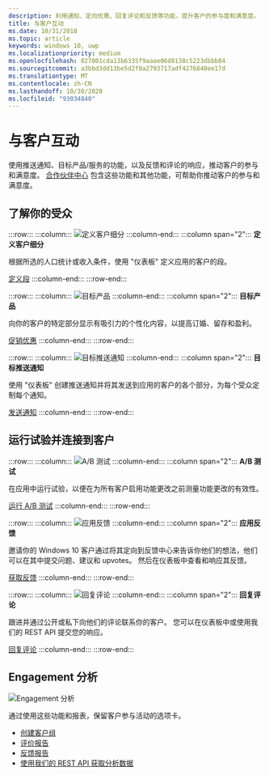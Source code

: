 ```yaml
---
description: 利用通知、定向优惠、回复评论和反馈等功能，提升客户的参与度和满意度。
title: 与客户互动
ms.date: 10/31/2018
ms.topic: article
keywords: windows 10, uwp
ms.localizationpriority: medium
ms.openlocfilehash: 827001cda13b6335f9aaae06d8138c5223dbbb84
ms.sourcegitcommit: a3bbd3dd13be5d2f8a2793717adf4276840ee17d
ms.translationtype: MT
ms.contentlocale: zh-CN
ms.lasthandoff: 10/30/2020
ms.locfileid: "93034840"
---
```

# <a name="engage-with-your-customers"></a>与客户互动

使用推送通知、目标产品/服务的功能，以及反馈和评论的响应，推动客户的参与和满意度。 [合作伙伴中心](https://partner.microsoft.com/dashboard) 包含这些功能和其他功能，可帮助你推动客户的参与和满意度。

## <a name="understand-your-audience"></a>了解你的受众

:::row:::
    :::column:::
        ![定义客户细分](images/engage-pie-chart.png)
    :::column-end:::
    :::column span="2":::
**定义客户细分**

根据所选的人口统计或收入条件，使用 "仪表板" 定义应用的客户的段。 

[定义段](create-customer-segments.md)
    :::column-end:::
:::row-end:::

:::row:::
    :::column:::
        ![目标产品](images/engage-phone-truck.png)
    :::column-end:::
    :::column span="2":::
**目标产品**

向你的客户的特定部分显示有吸引力的个性化内容，以提高订婚、留存和盈利。

[促销优惠](use-targeted-offers-to-maximize-engagement-and-conversions.md)
    :::column-end:::
:::row-end:::

:::row:::
    :::column:::
        ![目标推送通知](images/engage-push-notifications.png)
    :::column-end:::
    :::column span="2":::
**目标推送通知**

使用 "仪表板" 创建推送通知并将其发送到应用的客户的各个部分，为每个受众定制每个通知。

[发送通知](send-push-notifications-to-your-apps-customers.md)
    :::column-end:::
:::row-end:::

## <a name="run-experiments-and-connect-with-customers"></a>运行试验并连接到客户

:::row:::
    :::column:::
        ![A/B 测试](images/engage-start-menu.png)
    :::column-end:::
    :::column span="2":::
**A/B 测试**

在应用中运行试验，以便在为所有客户启用功能更改之前测量功能更改的有效性。

[运行 A/B 测试](../monetize/run-app-experiments-with-a-b-testing.md)
    :::column-end:::
:::row-end:::

:::row:::
    :::column:::
        ![应用反馈](images/engage-feedback.png)
    :::column-end:::
    :::column span="2":::
**应用反馈**

邀请你的 Windows 10 客户通过将其定向到反馈中心来告诉你他们的想法，他们可以在其中提交问题、建议和 upvotes。 然后在仪表板中查看和响应其反馈。

[获取反馈](respond-to-customer-feedback.md)
    :::column-end:::
:::row-end:::

:::row:::
    :::column:::
        ![回复评论](images/ads-community-campaign.png)
    :::column-end:::
    :::column span="2":::
**回复评论**

跟进并通过公开或私下向他们的评论联系你的客户。 您可以在仪表板中或使用我们的 REST API 提交您的响应。

[回复评论](respond-to-customer-reviews.md)
    :::column-end:::
:::row-end:::

## <a name="engagement-analytics"></a>Engagement 分析

![Engagement 分析](images/engage-analytics.png)

通过使用这些功能和报表，保留客户参与活动的选项卡。

- [创建客户组](create-customer-groups.md)
- [评价报告](reviews-report.md)
- [反馈报告](feedback-report.md)
- [使用我们的 REST API 获取分析数据](../monetize/access-analytics-data-using-windows-store-services.md)
